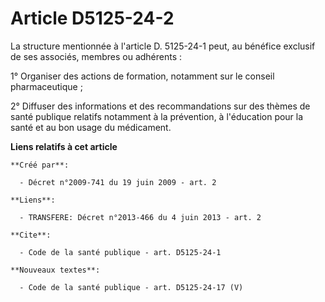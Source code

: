 # Article D5125-24-2

La structure mentionnée à l'article D. 5125-24-1 peut, au bénéfice exclusif de ses associés, membres ou adhérents : 

1° Organiser des actions de formation, notamment sur le conseil pharmaceutique ; 

2° Diffuser des informations et des recommandations sur des thèmes de santé publique relatifs notamment à la prévention, à
l'éducation pour la santé et au bon usage du médicament.

**Liens relatifs à cet article**

	**Créé par**:

	  - Décret n°2009-741 du 19 juin 2009 - art. 2

	**Liens**:

	  - TRANSFERE: Décret n°2013-466 du 4 juin 2013 - art. 2

	**Cite**:

	  - Code de la santé publique - art. D5125-24-1

	**Nouveaux textes**:

	  - Code de la santé publique - art. D5125-24-17 (V)
